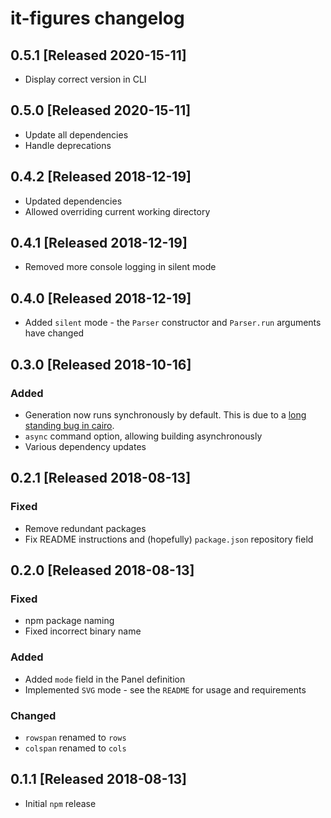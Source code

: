 # it-figures changelog

## 0.5.1 [Released 2020-15-11]

- Display correct version in CLI

## 0.5.0 [Released 2020-15-11]

- Update all dependencies
- Handle deprecations

## 0.4.2 [Released 2018-12-19]

- Updated dependencies
- Allowed overriding current working directory

## 0.4.1 [Released 2018-12-19]

- Removed more console logging in silent mode

## 0.4.0 [Released 2018-12-19]

- Added `silent` mode - the `Parser` constructor and `Parser.run` arguments have changed

## 0.3.0 [Released 2018-10-16]

### Added

- Generation now runs synchronously by default. This is due to a [long standing bug in cairo](https://gitlab.freedesktop.org/cairo/cairo/issues/190).
- `async` command option, allowing building asynchronously
- Various dependency updates

## 0.2.1 [Released 2018-08-13]

### Fixed

- Remove redundant packages
- Fix README instructions and (hopefully) `package.json` repository field

## 0.2.0 [Released 2018-08-13]

### Fixed

- npm package naming
- Fixed incorrect binary name

### Added

- Added `mode` field in the Panel definition
- Implemented `SVG` mode - see the `README` for usage and requirements

### Changed

- `rowspan` renamed to `rows`
- `colspan` renamed to `cols`


## 0.1.1 [Released 2018-08-13]

- Initial `npm` release